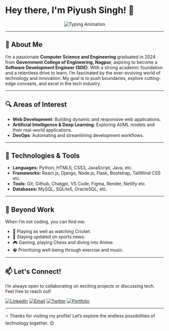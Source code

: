 

<!--
**45Piyush/45Piyush** is a ✨ _special_ ✨ repository because its `README.md` (this file) appears on your GitHub profile.

Here are some ideas to get you started:

- 🔭 I’m currently working on ...
- 🌱 I’m currently learning ...
- 👯 I’m looking to collaborate on ...
- 🤔 I’m looking for help with ...
- 💬 Ask me about ...
- 📫 How to reach me: ...
- 😄 Pronouns: ...
- ⚡ Fun fact: ...
-->

# Hey there, I'm Piyush Singh! 👋

<div align="center">
  <img src="https://readme-typing-svg.demolab.com?font=Fira+Code&pause=1000&color=00FF00&width=435&lines=PASSIONATE+CSE+GRADUATE;ASPIRING+SOFTWARE+DEVELOPER;FULLSTACK+DEVELOPER+%7C+AI/ML+%7C+DEVOPS+ENTHUSIAST;Let's+build+something+awesome!" alt="Typing Animation" />
</div>

---

## 🚀 About Me
I’m a passionate **Computer Science and Engineering** graduated in 2024 from **Government College of Engineering, Nagpur**, aspiring to become a **Software Development Engineer (SDE)**. With a strong academic foundation and a relentless drive to learn, I’m fascinated by the ever-evolving world of technology and innovation. My goal is to push boundaries, explore cutting-edge concepts, and excel in the tech industry.

---

## 🔍 Areas of Interest
- **Web Development**: Building dynamic and responsive web applications.
- **Artificial Intelligence & Deep Learning**: Exploring AI/ML models and their real-world applications.
- **DevOps**: Automating and streamlining development workflows.

---
<!--
## 💻 Technical Skills

### Programming Languages
![Python](https://img.shields.io/badge/Python-3776AB?style=for-the-badge&logo=python&logoColor=white)
![Java](https://img.shields.io/badge/Java-ED8B00?style=for-the-badge&logo=openjdk&logoColor=white)

### Web Development
![HTML5](https://img.shields.io/badge/HTML5-E34F26?style=for-the-badge&logo=html5&logoColor=white)
![CSS3](https://img.shields.io/badge/CSS3-1572B6?style=for-the-badge&logo=css3&logoColor=white)
![JavaScript](https://img.shields.io/badge/JavaScript-F7DF1E?style=for-the-badge&logo=javascript&logoColor=black)
![React](https://img.shields.io/badge/React-20232A?style=for-the-badge&logo=react&logoColor=61DAFB)
![Bootstrap](https://img.shields.io/badge/Bootstrap-563D7C?style=for-the-badge&logo=bootstrap&logoColor=white)

### Backend Development
![Django](https://img.shields.io/badge/Django-092E20?style=for-the-badge&logo=django&logoColor=white)
![Django REST Framework](https://img.shields.io/badge/Django_REST-FF1709?style=for-the-badge&logo=django&logoColor=white)

### Databases
![MySQL](https://img.shields.io/badge/MySQL-005C84?style=for-the-badge&logo=mysql&logoColor=white)
![SQLite](https://img.shields.io/badge/SQLite-07405E?style=for-the-badge&logo=sqlite&logoColor=white)

### Data Science Libraries
![NumPy](https://img.shields.io/badge/Numpy-013243?style=for-the-badge&logo=numpy&logoColor=white)
![Pandas](https://img.shields.io/badge/Pandas-150458?style=for-the-badge&logo=pandas&logoColor=white)
![Matplotlib](https://img.shields.io/badge/Matplotlib-11557C?style=for-the-badge&logo=matplotlib&logoColor=white)
![TensorFlow](https://img.shields.io/badge/TensorFlow-FF6F00?style=for-the-badge&logo=tensorflow&logoColor=white)

### Core Concepts
![Data Structures](https://img.shields.io/badge/Data_Structures-FFA500?style=for-the-badge&logo=datastructures&logoColor=white)
![OOPS](https://img.shields.io/badge/OOPS-FF4500?style=for-the-badge&logo=oops&logoColor=white)
![DBMS](https://img.shields.io/badge/DBMS-000080?style=for-the-badge&logo=dbms&logoColor=white)
![Cryptography](https://img.shields.io/badge/Cryptography-000000?style=for-the-badge&logo=cryptography&logoColor=white)
-->
## 🔧 Technologies & Tools
- **Languages:** Python, HTML5, CSS3, JavaScript, Java, etc.
- **Frameworks:** React.js, Django, Node.js, Flask, Bootstrap, TailWind CSS etc.
- **Tools:** Git, Github, Chatgpt, VS Code, Figma, Render, Netlify etc.
- **Databases:** MySQL, SQLite5, OracleSQL, etc.

---

## 🌱 Beyond Work
When I’m not coding, you can find me:
- 🏏 Playing as well as watching Cricket.
- 📰 Staying updated on sports news.
- 🎮 Gaming, playing Chess and diving into Anime.
- � Prioritizing well-being through exercise and music.

---

## 📫 Let's Connect!
I’m always open to collaborating on exciting projects or discussing tech. Feel free to reach out!

[![LinkedIn](https://img.shields.io/badge/LinkedIn-0077B5?style=for-the-badge&logo=linkedin&logoColor=white)](https://linkedin.com/in/piyush45singh)
[![Email](https://img.shields.io/badge/Email-D14836?style=for-the-badge&logo=gmail&logoColor=white)](mailto:singh45piyush@gmail.com)
[![Twitter](https://img.shields.io/badge/Twitter-1DA1F2?style=for-the-badge&logo=twitter&logoColor=white)](https://x.com/piyush45singh)
[![Portfolio](https://img.shields.io/badge/Portfolio-4285F4?style=for-the-badge&logo=google-chrome&logoColor=white)](https://piyush45singh.netlify.app/)

---
<!--
<div align="center">
  <img src="https://github-readme-stats.vercel.app/api?username=45piyush&show_icons=true&theme=radical" alt="GitHub Stats" />
  <br />
  <img src="https://github-readme-stats.vercel.app/api/top-langs/?username=45piyush&layout=compact&theme=radical" alt="Top Languages" />
</div>

---
-->

⭐️ Thanks for visiting my profile! Let’s explore the endless possibilities of technology together. 😊
